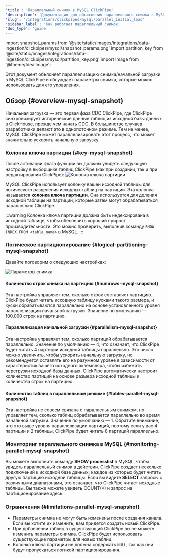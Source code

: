 ```yaml
---
'title': 'Параллельный снимок в MySQL ClickPipe'
'description': 'Документация для объяснения параллельного снимка в MySQL ClickPipe'
'slug': '/integrations/clickpipes/mysql/parallel_initial_load'
'sidebar_label': 'Как работает параллельный снимок'
'doc_type': 'guide'
---
```


import snapshot_params from '@site/static/images/integrations/data-ingestion/clickpipes/mysql/snapshot_params.png'
import partition_key from '@site/static/images/integrations/data-ingestion/clickpipes/mysql/partition_key.png'
import Image from '@theme/IdealImage';

Этот документ объясняет параллелизацию снимка/начальной загрузки в MySQL ClickPipe и обсуждает параметры снимка, которые можно использовать для его управления.

## Обзор {#overview-mysql-snapshot}

Начальная загрузка — это первая фаза CDC ClickPipe, где ClickPipe синхронизирует исторические данные таблиц из исходной базы данных в ClickHouse, прежде чем начать CDC. В большинстве случаев разработчики делают это в однопоточном режиме. Тем не менее, MySQL ClickPipe может параллелизировать этот процесс, что может значительно ускорить начальную загрузку.

### Колонка ключа партиции {#key-mysql-snapshot}

После активации флага функции вы должны увидеть следующую настройку в выборщике таблиц ClickPipe (как при создании, так и при редактировании ClickPipe):
<Image img={partition_key} alt="Колонка ключа партиции" size="md"/>

MySQL ClickPipe использует колонку вашей исходной таблицы для логического разделения исходных таблиц на партиции. Эта колонка называется **колонка ключа партиции**. Она используется для деления исходной таблицы на партиции, которые затем могут обрабатываться параллельно ClickPipe.

:::warning
Колонка ключа партиции должна быть индексирована в исходной таблице, чтобы обеспечить хороший прирост производительности. Это можно проверить, выполнив команду `SHOW INDEX FROM <table_name>` в MySQL.
:::

### Логическое партиционирование {#logical-partitioning-mysql-snapshot}

Давайте поговорим о следующих настройках:

<Image img={snapshot_params} alt="Параметры снимка" size="md"/>

#### Количество строк снимка на партицию {#numrows-mysql-snapshot}
Эта настройка управляет тем, сколько строк составляет партицию. ClickPipe будет читать исходную таблицу кусками такого размера, и куски обрабатываются параллельно на основе установленного уровня параллелизации начальной загрузки. Значение по умолчанию — 100,000 строк на партицию.

#### Параллелизация начальной загрузки {#parallelism-mysql-snapshot}
Эта настройка управляет тем, сколько партиций обрабатывается параллельно. Значение по умолчанию — 4, что означает, что ClickPipe будет читать 4 партиции исходной таблицы параллельно. Это число можно увеличить, чтобы ускорить начальную загрузку, но рекомендуется оставлять его на разумном уровне в зависимости от характеристик вашего исходного экземпляра, чтобы избежать перегрузки исходной базы данных. ClickPipe автоматически настроит количество партиций на основе размера исходной таблицы и количества строк на партицию.

#### Количество таблиц в параллельном режиме {#tables-parallel-mysql-snapshot}
Эта настройка не совсем связана с параллельным снимком, но управляет тем, сколько таблиц обрабатывается параллельно во время начальной загрузки. Значение по умолчанию — 1. Обратите внимание, что это выше уровня параллелизации партиций, поэтому если у вас 4 партиции и 2 таблицы, ClickPipe будет читать 8 партиций параллельно.

### Мониторинг параллельного снимка в MySQL {#monitoring-parallel-mysql-snapshot}
Вы можете выполнить команду **SHOW processlist** в MySQL, чтобы увидеть параллельный снимок в действии. ClickPipe создаст несколько подключений к исходной базе данных, каждое из которых будет читать другую партицию исходной таблицы. Если вы видите **SELECT** запросы с различными диапазонами, это означает, что ClickPipe читает исходные таблицы. Вы также можете увидеть COUNT(*) и запрос на партиционирование здесь.

### Ограничения {#limitations-parallel-mysql-snapshot}
- Параметры снимка не могут быть изменены после создания канала. Если вы хотите их изменить, вам придется создать новый ClickPipe.
- При добавлении таблиц в существующий ClickPipe вы не можете изменить параметры снимка. ClickPipe будет использовать существующие параметры для новых таблиц.
- Колонка ключа партиции не должна содержать `NULL`, так как они будут пропускаться логикой партиционирования.
